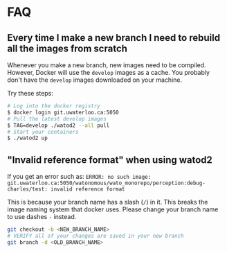 # FAQ
## Every time I make a new branch I need to rebuild all the images from scratch

Whenever you make a new branch, new images need to be compiled. However, Docker will use the `develop` images as a cache. You probably don't have the `develop` images downloaded on your machine.

Try these steps:
```bash
# Log into the docker registry
$ docker login git.uwaterloo.ca:5050
# Pull the latest develop images
$ TAG=develop ./watod2 --all pull
# Start your containers
$ ./watod2 up
```

## "Invalid reference format" when using watod2

If you get an error such as: `ERROR: no such image: git.uwaterloo.ca:5050/watonomous/wato_monorepo/perception:debug-charles/test: invalid reference format`

This is because your branch name has a slash (`/`) in it. This breaks the image naming system that docker uses. Please change your branch name to use dashes `-` instead.

```bash
git checkout -b <NEW_BRANCH_NAME>
# VERIFY all of your changes are saved in your new branch
git branch -d <OLD_BRANCH_NAME>
```